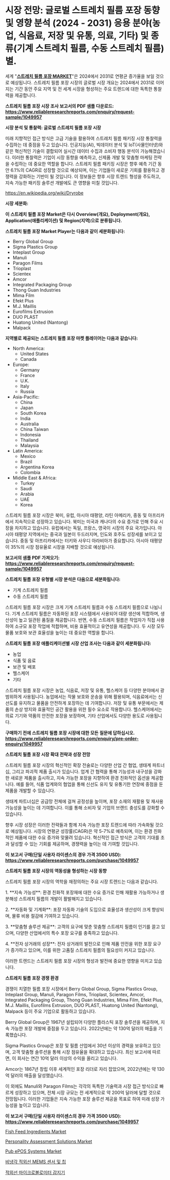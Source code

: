 <p><h1>시장 전망: 글로벌 스트레치 필름 포장 동향 및 영향 분석 (2024 - 2031) 응용 분야(농업, 식음료, 저장 및 유통, 의료, 기타) 및 종류(기계 스트레치 필름, 수동 스트레치 필름)별.</h1></p><p>세계 "<strong><a href="https://www.reliableresearchreports.com/stretch-film-packaging-r1049957">스트레치 필름 포장 MARKET</a></strong>"은 2024에서 2031로 연평균 증가율을 보일 것으로 예상됩니다. 스트레치 필름 포장 시장의 글로벌 시장 개요는 2024에서 2031로 이어지는 기간 동안 주요 지역 및 전 세계 시장을 형성하는 주요 트렌드에 대한 독특한 통찰력을 제공합니다.</p>
<p><strong>스트레치 필름 포장 시장 조사 보고서의 PDF 샘플 다운로드: <a href="https://www.reliableresearchreports.com/enquiry/request-sample/1049957">https://www.reliableresearchreports.com/enquiry/request-sample/1049957</a></strong></p>
<p><strong>시장 분석 및 통찰력: 글로벌 스트레치 필름 포장 시장</strong></p>
<p><p>미래 지향적인 접근 방식은 고급 기술을 활용하여 스트레치 필름 패키징 시장 통찰력을 수집하는 데 중점을 두고 있습니다. 인공지능(AI), 빅데이터 분석 및 IoT(사물인터넷)와 같은 혁신적인 기술이 결합되어 실시간 데이터 수집과 소비자 행동 분석이 가능해졌습니다. 이러한 통찰력은 기업이 시장 동향을 예측하고, 신제품 개발 및 맞춤형 마케팅 전략을 수립하는 데 중요한 역할을 합니다. 스트레치 필름 패키징 시장은 향후 예측 기간 동안 6.1%의 CAGR로 성장할 것으로 예상되며, 이는 기업들이 새로운 기회를 활용하고 경쟁력을 강화하는 기반이 될 것입니다. 이 정보들은 향후 시장 트렌드 형성을 주도하고, 지속 가능한 패키징 솔루션 개발에도 큰 영향을 미칠 것입니다.</p></p>
<p><a href="%7CAUTHORITHY_DOMAIN_URL%7C">https://en.wikipedia.org/wiki/Dryrobe</a></p>
<p><strong>시장 세분화:</strong></p>
<p><strong>이 스트레치 필름 포장 Market은 다시 Overview(개요), Deployment(개요), Application(애플리케이션) 및 Region(지역)으로 분류됩니다.</strong></p>
<p><strong>스트레치 필름 포장 Market Player는 다음과 같이 세분화됩니다:</strong></p>
<p><ul><li>Berry Global Group</li><li>Sigma Plastics Group</li><li>Inteplast Group</li><li>Manuli</li><li>Paragon Films</li><li>Trioplast</li><li>Scientex</li><li>Amcor</li><li>Integrated Packaging Group</li><li>Thong Guan Industries</li><li>Mima Film</li><li>Efekt Plus</li><li>M.J. Maillis</li><li>Eurofilms Extrusion</li><li>DUO PLAST</li><li>Huatong United (Nantong)</li><li>Malpack</li></ul></p>
<p><strong>지역별로 제공되는 스트레치 필름 포장 마켓 플레이어는 다음과 같습니다:</strong></p>
<p><ul>
    <li>
        North America:
        <ul>
            <li>United States</li>
            <li>Canada</li>
        </ul>
    </li>
    <li>
        Europe:
        <ul>
            <li>Germany</li>
            <li>France</li>
            <li>U.K.</li>
            <li>Italy</li>
            <li>Russia</li>
        </ul>
    </li>
    <li>
        Asia-Pacific:
        <ul>
            <li>China</li>
            <li>Japan</li>
            <li>South Korea</li>
            <li>India</li>
            <li>Australia</li>
            <li>China Taiwan</li>
            <li>Indonesia</li>
            <li>Thailand</li>
            <li>Malaysia</li>
        </ul>
    </li>
    <li>
        Latin America:
        <ul>
            <li>Mexico</li>
            <li>Brazil</li>
            <li>Argentina Korea</li>
            <li>Colombia</li>
        </ul>
    </li>
    <li>
        Middle East & Africa:
        <ul>
            <li>Turkey</li>
            <li>Saudi</li>
            <li>Arabia</li>
            <li>UAE</li>
            <li>Korea</li>
        </ul>
    </li>
    </ul></p>
<p><p>스트레치 필름 포장 시장은 북미, 유럽, 아시아 태평양, 라틴 아메리카, 중동 및 아프리카에서 지속적으로 성장하고 있습니다. 북미는 미국과 캐나다의 수요 증가로 인해 주요 시장을 차지하고 있습니다. 유럽에서는 독일, 프랑스, 영국이 시장의 주요 국가입니다. 아시아 태평양 지역에서는 중국과 일본이 두드러지며, 인도와 호주도 성장세를 보이고 있습니다. 중동 및 아프리카에서는 터키와 사우디 아라비아가 중요합니다. 아시아 태평양이 35%의 시장 점유율로 시장을 지배할 것으로 예상됩니다.</p></p>
<p><strong>보고서의 샘플 PDF 가져오기: <a href="https://www.reliableresearchreports.com/enquiry/request-sample/1049957">https://www.reliableresearchreports.com/enquiry/request-sample/1049957</a></strong></p>
<p><strong>스트레치 필름 포장 유형별 시장 분석은 다음으로 세분화됩니다:</strong></p>
<p><ul><li>기계 스트레치 필름</li><li>수동 스트레치 필름</li></ul></p>
<p><p>스트레치 필름 포장 시장은 크게 기계 스트레치 필름과 수동 스트레치 필름으로 나뉩니다. 기계 스트레치 필름은 자동화된 포장 시스템에서 사용되어 대량 생산에 적합하며, 생산성이 높고 일관된 품질을 제공합니다. 반면, 수동 스트레치 필름은 작업자가 직접 사용하여 소규모 포장 작업에 적합하며, 비용 효율적이고 유연성을 제공합니다. 두 시장 모두 물품 보호와 보관 효율성을 높이는 데 중요한 역할을 합니다.</p></p>
<p><strong>스트레치 필름 포장 애플리케이션별 시장 산업 조사는 다음과 같이 세분화됩니다:</strong></p>
<p><ul><li>농업</li><li>식품 및 음료</li><li>보관 및 배포</li><li>헬스케어</li><li>기타</li></ul></p>
<p><p>스트레치 필름 포장 시장은 농업, 식음료, 저장 및 유통, 헬스케어 등 다양한 분야에서 광범위하게 사용됩니다. 농업에서는 작물 보호와 운송을 위해 활용되며, 식음료에서는 신선도를 유지하고 물품을 안전하게 포장하는 데 기여합니다. 저장 및 유통 부문에서는 제품의 손상 방지와 효율적인 공간 활용을 위한 필수 요소로 작용합니다. 헬스케어에서는 의료 기기와 약품의 안전한 포장을 보장하며, 기타 산업에서도 다양한 용도로 사용됩니다.</p></p>
<p><strong>구매하기 전에 스트레치 필름 포장 시장에 대한 모든 질문에 답하십시오. <a href="https://www.reliableresearchreports.com/enquiry/pre-order-enquiry/1049957">https://www.reliableresearchreports.com/enquiry/pre-order-enquiry/1049957</a></strong></p>
<p><strong>스트레치 필름 포장 시장 확대 전략과 성장 전망</strong></p>
<p><p>스트레치 필름 포장 시장의 혁신적인 확장 전술로는 다양한 산업 간 협업, 생태계 파트너십, 그리고 파괴적 제품 출시가 있습니다. 업계 간 협력을 통해 기능성과 내구성을 강화한 새로운 제품을 출시하고, 지속 가능한 포장을 지향하여 환경 친화적인 옵션을 제공합니다. 예를 들어, 식품 업계와의 협업을 통해 신선도 유지 및 유통기한 연장에 중점을 둔 제품을 개발할 수 있습니다.</p><p>생태계 파트너십은 공급망 전체에 걸쳐 공정성을 높이며, 포장 소재의 재활용 및 재사용 가능성을 높이는 데 기여합니다. 이를 통해 소비자 및 기업의 브랜드 충성도를 강화할 수 있습니다.</p><p>향후 시장 성장은 이러한 전략들과 함께 지속 가능한 포장 트렌드에 따라 가속화될 것으로 예상됩니다. 시장의 연평균 성장률(CAGR)은 약 5-7%로 예측되며, 이는 환경 친화적인 제품에 대한 수요 증가와 맞물려 있습니다. 혁신적인 접근 방식은 고객의 기대를 초과 달성할 수 있는 기회를 제공하며, 경쟁력을 높이는 데 기여할 것입니다.</p></p>
<p><strong>이 보고서 구매(단일 사용자 라이센스의 경우 가격 3500 USD): <a href="https://www.reliableresearchreports.com/purchase/1049957">https://www.reliableresearchreports.com/purchase/1049957</a></strong></p>
<p><strong>스트레치 필름 포장 시장의 역동성을 형성하는 시장 동향</strong></p>
<p><p>스트레치 필름 포장 시장의 역학을 재정의하는 주요 시장 트렌드는 다음과 같습니다.</p><p>1. **지속 가능성**: 환경 친화적 포장재에 대한 수요 증가로 인해 재활용 가능하거나 생분해성 스트레치 필름의 개발이 활발해지고 있습니다.</p><p>2. **자동화 및 기계화**: 포장 자동화 기술의 도입으로 효율성과 생산성이 크게 향상되며, 물류 비용 절감에 기여하고 있습니다.</p><p>3. **맞춤형 솔루션 제공**: 고객의 요구에 맞춘 맞춤형 스트레치 필름이 인기를 끌고 있으며, 다양한 산업에서의 특수 포장 요구를 충족하고 있습니다.</p><p>4. **전자 상거래의 성장**: 전자 상거래의 발전으로 인해 제품 안전을 위한 포장 요구가 증가하고 있으며, 이를 위한 고품질 스트레치 필름의 필요성이 커지고 있습니다.</p><p>이러한 트렌드는 스트레치 필름 포장 시장의 형성과 발전에 중요한 영향을 미치고 있습니다.</p></p>
<p><strong>스트레치 필름 포장 경쟁 환경</strong></p>
<p><p>경쟁이 치열한 필름 포장 시장에서 Berry Global Group, Sigma Plastics Group, Inteplast Group, Manuli, Paragon Films, Trioplast, Scientex, Amcor, Integrated Packaging Group, Thong Guan Industries, Mima Film, Efekt Plus, M.J. Maillis, Eurofilms Extrusion, DUO PLAST, Huatong United (Nantong), Malpack 등이 주요 기업으로 활동하고 있습니다.</p><p>Berry Global Group은 1967년 설립되어 다양한 플라스틱 포장 솔루션을 제공하며, 지속 가능한 포장 개발에 중점을 두고 있습니다. 2022년에는 약 130억 달러의 매출을 기록했습니다. </p><p>Sigma Plastics Group은 포장 및 필름 산업에서 30년 이상의 경력을 보유하고 있으며, 고객 맞춤형 솔루션을 통해 시장 점유율을 확대하고 있습니다. 최신 보고서에 따르면, 이 회사는 연간 10억 달러 이상의 수익을 올리고 있습니다.</p><p>Amcor는 1867년 창립 이후 세계적인 포장 리더로 자리 잡았으며, 2022년에는 약 130억 달러의 매출을 달성했습니다. </p><p>이 외에도 Manuli와 Paragon Films는 각각의 독특한 기술력과 시장 접근 방식으로 빠르게 성장하고 있으며, 전체 시장 규모는 전 세계적으로 약 200억 달러에 달할 것으로 전망됩니다. 이러한 기업들은 지속 가능한 포장 솔루션 제공을 목표로 하여 미래 성장 가능성을 높이고 있습니다.</p></p>
<p><strong>이 보고서 구매(단일 사용자 라이센스의 경우 가격 3500 USD): <a href="https://www.reliableresearchreports.com/purchase/1049957">https://www.reliableresearchreports.com/purchase/1049957</a></strong></p>
<p><p><a href="https://issuu.com/reportprime-2/docs/fish-feed-ingredients-market-size-2_49f2a8d2c2e016">Fish Feed Ingredients Market</a></p><p><a href="https://www.linkedin.com/pulse/personality-assessment-solutions-market-report-product-type-in-houseoutsourced-vuyqc?trackingId=R1uWokv0TPOIRYJKztd8%2BA%3D%3D">Personality Assessment Solutions Market</a></p><p><a href="https://github.com/NasrinKhan99/Market-Research-Report-List-1/blob/main/pub-epos-systems-market.md">Pub ePOS Systems Market</a></p><p><a href="https://medium.com/@alex_holland_/%EC%84%B8%EA%B3%84-uncooled-infrared-mems-sensor-and-chip-market-%EC%9D%80-2024%EC%97%90%EC%84%9C-2031%EB%A1%9C-%EC%97%B0%ED%8F%89%EA%B7%A0-%EC%A6%9D%EA%B0%80%EC%9C%A8%EC%9D%84-%EB%B3%B4%EC%9D%BC-%EA%B2%83%EC%9C%BC%EB%A1%9C-%EC%98%88%EC%83%81%EB%90%A9%EB%8B%88%EB%8B%A4-220ae8722a66">비냉각 적외선 MEMS 센서 및 칩</a></p><p><a href="https://medium.com/@alex_holland_/%EC%84%B8%EA%B3%84-infrared-microbolometer-detectors-market-%EC%9D%80-2024%EC%97%90%EC%84%9C-2031%EB%A1%9C-%EC%97%B0%ED%8F%89%EA%B7%A0-%EC%A6%9D%EA%B0%80%EC%9C%A8%EC%9D%84-%EB%B3%B4%EC%9D%BC-%EA%B2%83%EC%9C%BC%EB%A1%9C-%EC%98%88%EC%83%81%EB%90%A9%EB%8B%88%EB%8B%A4-b9f2f7c3e12e">적외선 마이크로볼로미터 감지기</a></p></p>